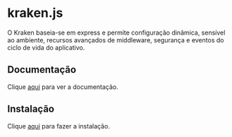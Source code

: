 # kraken.js

O Kraken baseia-se em express e permite configuração dinâmica, sensível ao ambiente, recursos avançados de middleware, segurança e eventos do ciclo de vida do aplicativo.

## Documentação

Clique [aqui](https://github.com/krakenjs/kraken-js) para ver a documentação.

## Instalação

Clique [aqui](https://www.npmjs.com/package/kraken-js) para fazer a instalação.

